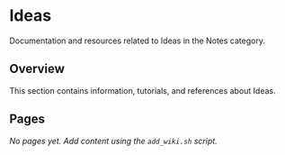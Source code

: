# Ideas

Documentation and resources related to Ideas in the Notes category.

## Overview

This section contains information, tutorials, and references about Ideas.

## Pages

*No pages yet. Add content using the `add_wiki.sh` script.*

